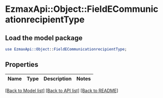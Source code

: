 # EzmaxApi::Object::FieldECommunicationrecipientType

## Load the model package
```perl
use EzmaxApi::Object::FieldECommunicationrecipientType;
```

## Properties
Name | Type | Description | Notes
------------ | ------------- | ------------- | -------------

[[Back to Model list]](../README.md#documentation-for-models) [[Back to API list]](../README.md#documentation-for-api-endpoints) [[Back to README]](../README.md)


